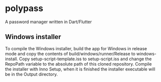 # polypass
A password manager written in Dart/Flutter

## Windows installer
To compile the Windows installer, build the app for Windows in release mode and copy the contents of build/windows/runner/Release to windows-install. Copy setup-script-template.iss to setup-script.iss and change the RepoPath variable to the absolute path of this cloned repository. Compile the installer with Inno Setup, when it is finished the installer executable will be in the Output directory.